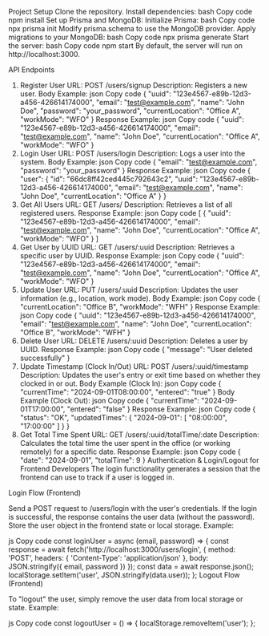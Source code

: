 Project Setup
Clone the repository.
Install dependencies:
bash
Copy code
npm install
Set up Prisma and MongoDB:
Initialize Prisma:
bash
Copy code
npx prisma init
Modify prisma.schema to use the MongoDB provider.
Apply migrations to your MongoDB:
bash
Copy code
npx prisma generate
Start the server:
bash
Copy code
npm start
By default, the server will run on http://localhost:3000.

API Endpoints
1. Register User
URL: POST /users/signup
Description: Registers a new user.
Body Example:
json
Copy code
{
  "uuid": "123e4567-e89b-12d3-a456-426614174000",
  "email": "test@example.com",
  "name": "John Doe",
  "password": "your_password",
  "currentLocation": "Office A",
  "workMode": "WFO"
}
Response Example:
json
Copy code
{
  "uuid": "123e4567-e89b-12d3-a456-426614174000",
  "email": "test@example.com",
  "name": "John Doe",
  "currentLocation": "Office A",
  "workMode": "WFO"
}
2. Login User
URL: POST /users/login
Description: Logs a user into the system.
Body Example:
json
Copy code
{
  "email": "test@example.com",
  "password": "your_password"
}
Response Example:
json
Copy code
{
  "user": {
    "id": "66dc8ff42ced445c792643c2",
    "uuid": "123e4567-e89b-12d3-a456-426614174000",
    "email": "test@example.com",
    "name": "John Doe",
    "currentLocation": "Office A"
  }
}
3. Get All Users
URL: GET /users/
Description: Retrieves a list of all registered users.
Response Example:
json
Copy code
[
  {
    "uuid": "123e4567-e89b-12d3-a456-426614174000",
    "email": "test@example.com",
    "name": "John Doe",
    "currentLocation": "Office A",
    "workMode": "WFO"
  }
]
4. Get User by UUID
URL: GET /users/:uuid
Description: Retrieves a specific user by UUID.
Response Example:
json
Copy code
{
  "uuid": "123e4567-e89b-12d3-a456-426614174000",
  "email": "test@example.com",
  "name": "John Doe",
  "currentLocation": "Office A",
  "workMode": "WFO"
}
5. Update User
URL: PUT /users/:uuid
Description: Updates the user information (e.g., location, work mode).
Body Example:
json
Copy code
{
  "currentLocation": "Office B",
  "workMode": "WFH"
}
Response Example:
json
Copy code
{
  "uuid": "123e4567-e89b-12d3-a456-426614174000",
  "email": "test@example.com",
  "name": "John Doe",
  "currentLocation": "Office B",
  "workMode": "WFH"
}
6. Delete User
URL: DELETE /users/:uuid
Description: Deletes a user by UUID.
Response Example:
json
Copy code
{
  "message": "User deleted successfully"
}
7. Update Timestamp (Clock In/Out)
URL: POST /users/:uuid/timestamp
Description: Updates the user's entry or exit time based on whether they clocked in or out.
Body Example (Clock In):
json
Copy code
{
  "currentTime": "2024-09-01T08:00:00",
  "entered": "true"
}
Body Example (Clock Out):
json
Copy code
{
  "currentTime": "2024-09-01T17:00:00",
  "entered": "false"
}
Response Example:
json
Copy code
{
  "status": "OK",
  "updatedTimes": {
    "2024-09-01": [
      "08:00:00",
      "17:00:00"
    ]
  }
}
8. Get Total Time Spent
URL: GET /users/:uuid/totalTime/:date
Description: Calculates the total time the user spent in the office (or working remotely) for a specific date.
Response Example:
json
Copy code
{
  "date": "2024-09-01",
  "totalTime": 9
}
Authentication & Login/Logout for Frontend Developers
The login functionality generates a session that the frontend can use to track if a user is logged in.

Login Flow (Frontend)

Send a POST request to /users/login with the user's credentials.
If the login is successful, the response contains the user data (without the password).
Store the user object in the frontend state or local storage.
Example:

js
Copy code
const loginUser = async (email, password) => {
  const response = await fetch('http://localhost:3000/users/login', {
    method: 'POST',
    headers: { 'Content-Type': 'application/json' },
    body: JSON.stringify({ email, password })
  });
  const data = await response.json();
  localStorage.setItem('user', JSON.stringify(data.user));
};
Logout Flow (Frontend)

To "logout" the user, simply remove the user data from local storage or state.
Example:

js
Copy code
const logoutUser = () => {
  localStorage.removeItem('user');
};